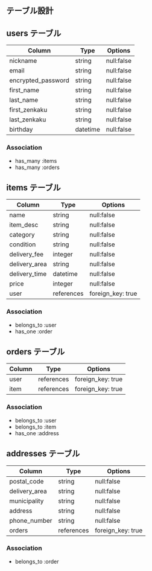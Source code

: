 ## テーブル設計

## users テーブル

| Column             | Type     | Options    |
|--------------------|----------|------------|
| nickname           | string   | null:false |
| email              | string   | null:false |
| encrypted_password | string   | null:false |
| first_name         | string   | null:false |
| last_name          | string   | null:false |
| first_zenkaku      | string   | null:false |
| last_zenkaku       | string   | null:false |
| birthday           | datetime | null:false |



### Association
- has_many :items
- has_many :orders

## items テーブル

| Column             | Type       | Options           |
|--------------------|------------|-------------------|
| name               | string     | null:false        |
| item_desc          | string     | null:false        |
| category           | string     | null:false        |
| condition          | string     | null:false        |
| delivery_fee       | integer    | null:false        |
| delivery_area      | string     | null:false        |
| delivery_time      | datetime   | null:false        |
| price              | integer    | null:false        |
| user               | references | foreign_key: true |




### Association
- belongs_to :user
- has_one    :order

## orders テーブル

| Column             | Type       | Options           |
|--------------------|------------|-------------------|
| user               | references | foreign_key: true |
| item               | references | foreign_key: true |



### Association
- belongs_to :user
- belongs_to :item
- has_one    :address

## addresses テーブル

| Column        | Type       | Options           |
|---------------|------------|-------------------|
| postal_code   | string     | null:false        |
| delivery_area | string     | null:false        |
| municipality  | string     | null:false        |
| address       | string     | null:false        |
| phone_number  | string     | null:false        |
| orders        | references | foreign_key: true |



### Association
- belongs_to :order
